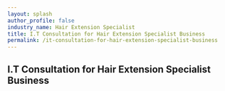 ```yaml
---
layout: splash 
author_profile: false 
industry_name: Hair Extension Specialist
title: I.T Consultation for Hair Extension Specialist Business
permalink: /it-consultation-for-hair-extension-specialist-business
---
```


## I.T Consultation for Hair Extension Specialist Business